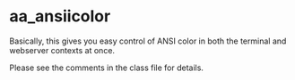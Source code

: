 # aa_ansiicolor

Basically, this gives you easy control of ANSI color in both the terminal and
webserver contexts at once.

Please see the comments in the class file for details.
